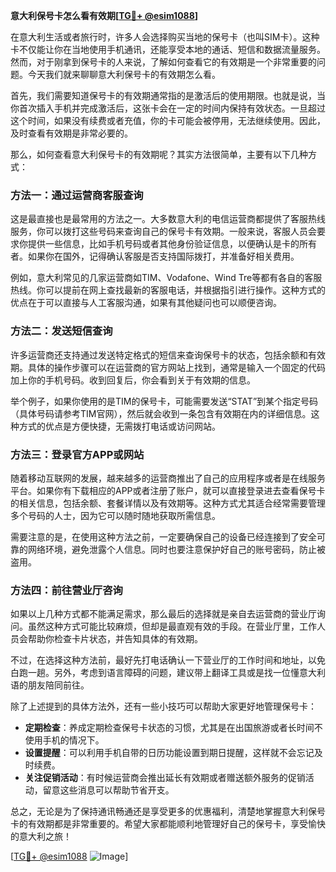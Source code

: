 **意大利保号卡怎么看有效期[[TG💪+ @esim1088](https://t.me/s/esim1088)]**

在意大利生活或者旅行时，许多人会选择购买当地的保号卡（也叫SIM卡）。这种卡不仅能让你在当地使用手机通讯，还能享受本地的通话、短信和数据流量服务。然而，对于刚拿到保号卡的人来说，了解如何查看它的有效期是一个非常重要的问题。今天我们就来聊聊意大利保号卡的有效期怎么看。

首先，我们需要知道保号卡的有效期通常指的是激活后的使用期限。也就是说，当你首次插入手机并完成激活后，这张卡会在一定的时间内保持有效状态。一旦超过这个时间，如果没有续费或者充值，你的卡可能会被停用，无法继续使用。因此，及时查看有效期是非常必要的。

那么，如何查看意大利保号卡的有效期呢？其实方法很简单，主要有以下几种方式：

### 方法一：通过运营商客服查询

这是最直接也是最常用的方法之一。大多数意大利的电信运营商都提供了客服热线服务，你可以拨打这些号码来查询自己的保号卡有效期。一般来说，客服人员会要求你提供一些信息，比如手机号码或者其他身份验证信息，以便确认是卡的所有者。如果你在国外，记得确认客服是否支持国际拨打，并准备好相关费用。

例如，意大利常见的几家运营商如TIM、Vodafone、Wind Tre等都有各自的客服热线。你可以提前在网上查找最新的客服电话，并根据指引进行操作。这种方式的优点在于可以直接与人工客服沟通，如果有其他疑问也可以顺便咨询。

### 方法二：发送短信查询

许多运营商还支持通过发送特定格式的短信来查询保号卡的状态，包括余额和有效期。具体的操作步骤可以在运营商的官方网站上找到，通常是输入一个固定的代码加上你的手机号码。收到回复后，你会看到关于有效期的信息。

举个例子，如果你使用的是TIM的保号卡，可能需要发送“STAT”到某个指定号码（具体号码请参考TIM官网），然后就会收到一条包含有效期在内的详细信息。这种方式的优点是方便快捷，无需拨打电话或访问网站。

### 方法三：登录官方APP或网站

随着移动互联网的发展，越来越多的运营商推出了自己的应用程序或者是在线服务平台。如果你有下载相应的APP或者注册了账户，就可以直接登录进去查看保号卡的相关信息，包括余额、套餐详情以及有效期等。这种方式尤其适合经常需要管理多个号码的人士，因为它可以随时随地获取所需信息。

需要注意的是，在使用这种方法之前，一定要确保自己的设备已经连接到了安全可靠的网络环境，避免泄露个人信息。同时也要注意保护好自己的账号密码，防止被盗用。

### 方法四：前往营业厅咨询

如果以上几种方式都不能满足需求，那么最后的选择就是亲自去运营商的营业厅询问。虽然这种方式可能比较麻烦，但却是最直观有效的手段。在营业厅里，工作人员会帮助你检查卡片状态，并告知具体的有效期。

不过，在选择这种方法前，最好先打电话确认一下营业厅的工作时间和地址，以免白跑一趟。另外，考虑到语言障碍的问题，建议带上翻译工具或是找一位懂意大利语的朋友陪同前往。

除了上述提到的具体方法外，还有一些小技巧可以帮助大家更好地管理保号卡：

- **定期检查**：养成定期检查保号卡状态的习惯，尤其是在出国旅游或者长时间不使用手机的情况下。
- **设置提醒**：可以利用手机自带的日历功能设置到期日提醒，这样就不会忘记及时续费。
- **关注促销活动**：有时候运营商会推出延长有效期或者赠送额外服务的促销活动，留意这些消息可以帮助节省开支。

总之，无论是为了保持通讯畅通还是享受更多的优惠福利，清楚地掌握意大利保号卡的有效期都是非常重要的。希望大家都能顺利地管理好自己的保号卡，享受愉快的意大利之旅！

[[TG💪+ @esim1088](https://t.me/s/esim1088) ![Image](https://i.postimg.cc/4NQfJmqS/Snipaste-2025-05-13-00-14-12.png)]